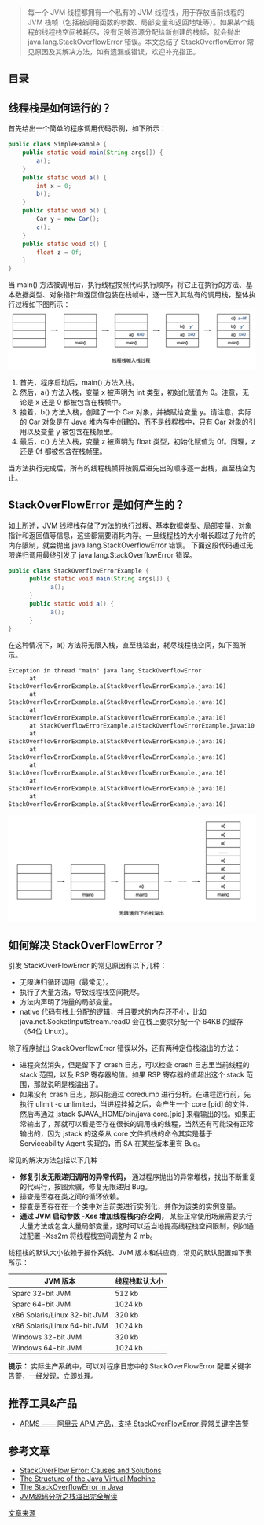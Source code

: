 > 每一个 JVM 线程都拥有一个私有的 JVM 线程栈，用于存放当前线程的 JVM 栈帧（包括被调用函数的参数、局部变量和返回地址等）。如果某个线程的线程栈空间被耗尽，没有足够资源分配给新创建的栈帧，就会抛出 java.lang.StackOverflowError 错误。本文总结了 StackOverflowError 常见原因及其解决方法，如有遗漏或错误，欢迎补充指正。
## 目录

## 线程栈是如何运行的？
首先给出一个简单的程序调用代码示例，如下所示：
```java
public class SimpleExample {
    public static void main(String args[]) {
        a();
    }
    public static void a() {
        int x = 0;
        b();
    }
    public static void b() {
        Car y = new Car();
        c();
    }
    public static void c() {
        float z = 0f;
    }
}
```
当 main() 方法被调用后，执行线程按照代码执行顺序，将它正在执行的方法、基本数据类型、对象指针和返回值包装在栈帧中，逐一压入其私有的调用栈，整体执行过程如下图所示：
![image.png](StackOverFlowError常见原因及解决方法/img_1.png)
1. 首先，程序启动后，main() 方法入栈。
2. 然后，a() 方法入栈，变量 x 被声明为 int 类型，初始化赋值为 0。注意，无论是 x 还是 0 都被包含在栈帧中。
3. 接着，b() 方法入栈，创建了一个 Car 对象，并被赋给变量 y。请注意，实际的 Car 对象是在 Java 堆内存中创建的，而不是线程栈中，只有 Car 对象的引用以及变量 y 被包含在栈帧里。
4. 最后，c() 方法入栈，变量 z 被声明为 float 类型，初始化赋值为 0f。同理，z 还是 0f 都被包含在栈帧里。

当方法执行完成后，所有的线程栈帧将按照后进先出的顺序逐一出栈，直至栈空为止。
## StackOverFlowError 是如何产生的？
如上所述，JVM 线程栈存储了方法的执行过程、基本数据类型、局部变量、对象指针和返回值等信息，这些都需要消耗内存。一旦线程栈的大小增长超过了允许的内存限制，就会抛出 java.lang.StackOverflowError 错误。
下面这段代码通过无限递归调用最终引发了 java.lang.StackOverflowError 错误。
```java
public class StackOverflowErrorExample {
      public static void main(String args[]) {
            a();
      }
      public static void a() {
            a();
      }
}
```
在这种情况下，a() 方法将无限入栈，直至栈溢出，耗尽线程栈空间，如下图所示。
```shell
Exception in thread "main" java.lang.StackOverflowError	
      at StackOverflowErrorExample.a(StackOverflowErrorExample.java:10)
      at StackOverflowErrorExample.a(StackOverflowErrorExample.java:10)
      at StackOverflowErrorExample.a(StackOverflowErrorExample.java:10)
      at StackOverflowErrorExample.a(StackOverflowErrorExample.java:10
      at StackOverflowErrorExample.a(StackOverflowErrorExample.java:10)
      at StackOverflowErrorExample.a(StackOverflowErrorExample.java:10)
      at StackOverflowErrorExample.a(StackOverflowErrorExample.java:10)
      at StackOverflowErrorExample.a(StackOverflowErrorExample.java:10)
      at StackOverflowErrorExample.a(StackOverflowErrorExample.java:10)
```
![image.png](StackOverFlowError常见原因及解决方法/img_2.png)

## 如何解决 StackOverFlowError？
引发 StackOverFlowError 的常见原因有以下几种：

- 无限递归循环调用（最常见）。
- 执行了大量方法，导致线程栈空间耗尽。
- 方法内声明了海量的局部变量。
- native 代码有栈上分配的逻辑，并且要求的内存还不小，比如 java.net.SocketInputStream.read0 会在栈上要求分配一个 64KB 的缓存（64位 Linux）。

除了程序抛出 StackOverflowError 错误以外，还有两种定位栈溢出的方法：

- 进程突然消失，但是留下了 crash 日志，可以检查 crash 日志里当前线程的 stack 范围，以及 RSP 寄存器的值。如果 RSP 寄存器的值超出这个 stack 范围，那就说明是栈溢出了。
- 如果没有 crash 日志，那只能通过 coredump 进行分析。在进程运行前，先执行 ulimit -c unlimited，当进程挂掉之后，会产生一个 core.[pid] 的文件，然后再通过 jstack $JAVA_HOME/bin/java core.[pid] 来看输出的栈。如果正常输出了，那就可以看是否存在很长的调用栈的线程，当然还有可能没有正常输出的，因为 jstack 的这条从 core 文件抓栈的命令其实是基于 Serviceability Agent 实现的，而 SA 在某些版本里有 Bug。

常见的解决方法包括以下几种：

- **修复引发无限递归调用的异常代码，** 通过程序抛出的异常堆栈，找出不断重复的代码行，按图索骥，修复无限递归 Bug。
- 排查是否存在类之间的循环依赖。
- 排查是否存在在一个类中对当前类进行实例化，并作为该类的实例变量。
- **通过 JVM 启动参数 -Xss 增加线程栈内存空间，** 某些正常使用场景需要执行大量方法或包含大量局部变量，这时可以适当地提高线程栈空间限制，例如通过配置 -Xss2m 将线程栈空间调整为 2 mb。

线程栈的默认大小依赖于操作系统、JVM 版本和供应商，常见的默认配置如下表所示：

| **JVM 版本** | **线程栈默认大小** |
| --- | --- |
| Sparc 32-bit JVM | 512 kb |
| Sparc 64-bit JVM | 1024 kb |
| x86 Solaris/Linux 32-bit JVM | 320 kb |
| x86 Solaris/Linux 64-bit JVM | 1024 kb |
| Windows 32-bit JVM | 320 kb |
| Windows 64-bit JVM | 1024 kb |

**提示：** 实际生产系统中，可以对程序日志中的 StackOverFlowError 配置关键字告警，一经发现，立即处理。
## 推荐工具&产品

- [ARMS —— 阿里云 APM 产品，支持 StackOverFlowError 异常关键字告警](https://help.aliyun.com/document_detail/42781.html)
## 参考文章

- [StackOverFlow Error: Causes and Solutions](https://dzone.com/articles/stackoverflowerror-causes-amp-solutions)
- [The Structure of the Java Virtual Machine](https://docs.oracle.com/javase/specs/jvms/se7/html/jvms-2.html#jvms-2.5.2)
- [The StackOverflowError in Java](https://www.baeldung.com/java-stack-overflow-error)
- [JVM源码分析之栈溢出完全解读](http://lovestblog.cn/blog/2016/04/19/stack-over-flow/)

[文章来源](https://github.com/StabilityMan/StabilityGuide/blob/master/docs/diagnosis/jvm/exception/%E7%B3%BB%E7%BB%9F%E7%A8%B3%E5%AE%9A%E6%80%A7%E2%80%94%E2%80%94StackOverFlowError%E5%B8%B8%E8%A7%81%E5%8E%9F%E5%9B%A0%E5%8F%8A%E8%A7%A3%E5%86%B3%E6%96%B9%E6%B3%95.md)
